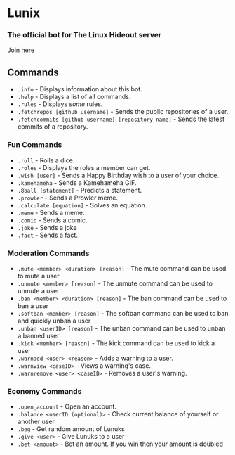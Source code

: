 # Lunix
### The official bot for The Linux Hideout server
Join [here](https://discord.com/invite/xHVECSnRZ4)

## Commands
- `.info` - Displays information about this bot.
- `.help` - Displays a list of all commands.
- `.rules` - Displays *some* rules.
- `.fetchrepos [github username]` - Sends the public repositories of a user.
- `.fetchcommits [github username] [repository name]` - Sends the latest commits of a repository.

### Fun Commands
- `.roll` - Rolls a dice.
- `.roles` - Displays the roles a member can get.
- `.wish [user]` - Sends a Happy Birthday wish to a user of your choice.
- `.kamehameha` - Sends a Kamehameha GIF.
- `.8ball [statement]` - Predicts a statement.
- `.prowler` - Sends a Prowler meme.
- `.calculate [equation]` - Solves an equation.
- `.meme` - Sends a meme.
- `.comic` - Sends a comic.
- `.joke` - Sends a joke
- `.fact` - Sends a fact.

### Moderation Commands
- `.mute <member> <duration> [reason]` - The mute command can be used to mute a user
- `.unmute <member> [reason]` - The unmute command can be used to unmute a user
- `.ban <member> <duration> [reason]` - The ban command can be used to ban a user
- `.softban <member> [reason]` - The softban command can be used to ban and quickly unban a user
- `.unban <userID> [reason]` - The unban command can be used to unban a banned user
- `.kick <member> [reason]` - The kick command can be used to kick a user
- `.warnadd <user> <reason>` - Adds a warning to a user.
- `.warnview <caseID>` - Views a warning's case.
- `.warnremove <user> <caseID>` - Removes a user's warning.

### Economy Commands
- `.open_account` - Open an account.
- `.balance <userID (optional)>` - Check current balance of yourself or another user
- `.beg` - Get random amount of Lunuks
- `.give <user>` - Give Lunuks to a user
- `.bet <amount>` - Bet an amount. If you win then your amount is doubled